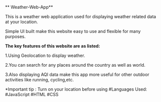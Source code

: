 ** Weather-Web-App**

This is a weather web application used for displaying weather related data at your location. 

Simple UI built make this website easy to use and flexible for many purposes.

**The key features of this website are as listed:**

1.Using Geolocation to display weather.

2.You can search for any places around the country as well as world.

3.Also displaying AQI data make this app more useful for other outdoor activities like running, cycling,etc.

*Important tip : Turn on your location before using
#Languages Used:
#JavaScript
#HTML
#CSS
